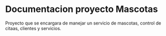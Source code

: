 # Documentacion proyecto Mascotas

Proyecto que se encargara de manejar un servicio de mascotas, control de citaas, clientes y servicios.
